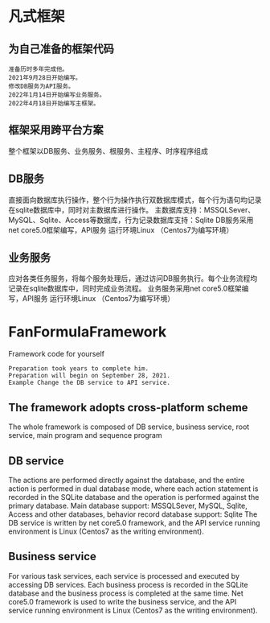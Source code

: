 # 凡式框架
## 为自己准备的框架代码
	
	准备历时多年完成他。
	2021年9月28日开始编写。
	修改DB服务为API服务。
	2022年1月14日开始编写业务服务。
	2022年4月18日开始编写主框架。

## 框架采用跨平台方案
整个框架以DB服务、业务服务、根服务、主程序、时序程序组成

## DB服务
直接面向数据库执行操作，整个行为操作执行双数据库模式，每个行为语句均记录在sqlite数据库中，同时对主数据库进行操作。
主数据库支持：MSSQLSever、MySQL、Sqlite、Access等数据库，行为记录数据库支持：Sqlite
DB服务采用net core5.0框架编写，API服务 运行环境Linux （Centos7为编写环境）

## 业务服务
应对各类任务服务，将每个服务处理后，通过访问DB服务执行。每个业务流程均记录在sqlite数据库中，同时完成业务流程。
业务服务采用net core5.0框架编写，API服务 运行环境Linux （Centos7为编写环境）



# FanFormulaFramework
Framework code for yourself

	Preparation took years to complete him.
	Preparation will begin on September 28, 2021.
	Example Change the DB service to API service.

## The framework adopts cross-platform scheme
The whole framework is composed of DB service, business service, root service, main program and sequence program

## DB service
The actions are performed directly against the database, and the entire action is performed in dual database mode, where each action statement is recorded in the SQLite database and the operation is performed against the primary database.
Main database support: MSSQLSever, MySQL, Sqlite, Access and other databases, behavior record database support: Sqlite
The DB service is written by net core5.0 framework, and the API service running environment is Linux (Centos7 as the writing environment).

## Business service
For various task services, each service is processed and executed by accessing DB services. Each business process is recorded in the SQLite database and the business process is completed at the same time.
Net core5.0 framework is used to write the business service, and the API service running environment is Linux (Centos7 as the writing environment).
